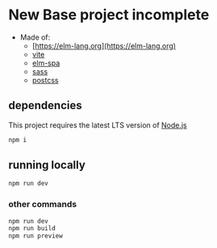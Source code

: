 # New Base project **incomplete**
- Made of:
  - [https://elm-lang.org](https://elm-lang.org)   
  - [vite](https://vitejs.dev)
  - [elm-spa](https://elm-spa.dev)
  - [sass](https://sass-lang.com)
  - [postcss](https://postcss.org)
  

## dependencies

This project requires the latest LTS version of [Node.js](https://nodejs.org/)

```bash
npm i
```

## running locally

```bash
npm run dev
```

### other commands

```bash
npm run dev
npm run build
npm run preview
```
